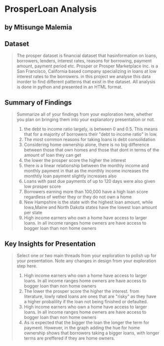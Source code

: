 # ProsperLoan Analysis
## by Mtisunge Malemia


## Dataset

> The prosper dataset is financial dataset that hasinformation on loans, borrowers, lenders, interest rates, reasons for borrowing, payment amount, payment period etc. Prosper or Prosper Marketplace Inc. is a San Francisco, California based company specializing in loans at low interest rates to the borrowers. in this project we analyse this data inorder to find different patterns that exist in the dataset. All analysis is done in python and presented in an HTML format.


## Summary of Findings

> Summarize all of your findings from your exploration here, whether you plan on bringing them into your explanatory presentation or not.
> 1. the debt to income ratio largely, is between 0 and 0.5. This means that for a majority of borrowers their "debt to income ratio" in low.
> 2. The most common reasons for taking loans is debt consolidation
> 3. Considering home ownership alone, there is no big difference between those that own homes and those that dont in terms of the amount of loan they can get
> 4. the lower the prosper score the higher the interest
> 5. there is a linear relationship between the monthly income and monthly payment in that as the monthly income increases the monthtly loan payment slightly increases also
> 6. Loans with past due payments of up to 120 days were also given low prosper score
> 7. Borrowers earning more than 100,000 have a high loan score regardless of wether they or they do not own a home
> 8. New Hampshire is the state with the highest loan amount, while Iowa,Maine and North Dakota states have the lowest loan amount per state
> 9. High income earners who own a home have access to larger loans. In all income ranges home owners are have access to bogger loan than non home owners



## Key Insights for Presentation

> Select one or two main threads from your exploration to polish up for your presentation. Note any changes in design from your exploration step here.
>1. High income earners who own a home have access to larger loans. In all income ranges home owners are have access to bogger loan than non home owners
>2. The lower the prosper score the higher the interest. from literature, lowly rated loans are ones that are "risky" as they have a higher probalility if the loan not being finished or defaulted.
>3. High income earners who own a home have access to larger loans. In all income ranges home owners are have access to bogger loan than non home owners
>4. As is expected that the bigger the loan the longer the term for payment. However, in the graph adding the hue for home ownership shows that borrowers taking a bigger loans, with longer terms are preffered if they are home owners.
